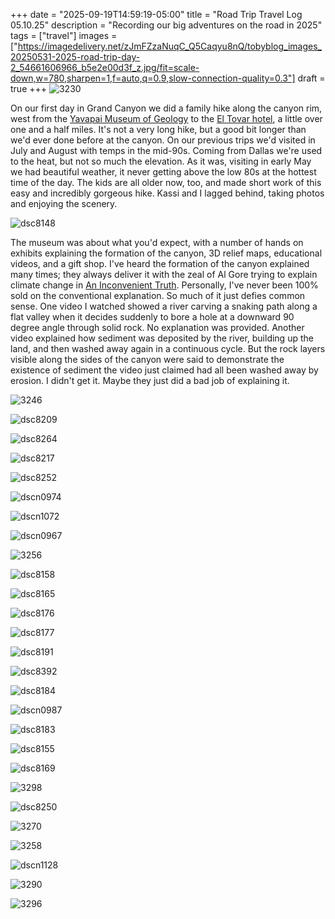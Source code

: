 +++
date = "2025-09-19T14:59:19-05:00"
title = "Road Trip Travel Log 05.10.25"
description = "Recording our big adventures on the road in 2025"
tags = ["travel"]
images = ["https://imagedelivery.net/zJmFZzaNuqC_Q5Caqyu8nQ/tobyblog_images_20250531-2025-road-trip-day-2_54661606966_b5e2e00d3f_z.jpg/fit=scale-down,w=780,sharpen=1,f=auto,q=0.9,slow-connection-quality=0.3"]
draft = true
+++
![3230](https://imagedelivery.net/zJmFZzaNuqC_Q5Caqyu8nQ/3230/fit=scale-down,w=780,sharpen=1,f=auto,q=0.9,slow-connection-quality=0.3)

On our first day in Grand Canyon we did a family hike along the canyon rim, west from the [Yavapai Museum of Geology](https://www.nps.gov/places/000/yavapai-geology-museum.htm) to the [El Tovar hotel](https://www.grandcanyonlodges.com/lodging/el-tovar-hotel/), a little over one and a half miles. It's not a very long hike, but a good bit longer than we'd ever done before at the canyon. On our previous trips we'd visited in July and August with temps in the mid-90s. Coming from Dallas we're used to the heat, but not so much the elevation. As it was, visiting in early May we had beautiful weather, it never getting above the low 80s at the hottest time of the day. The kids are all older now, too, and made short work of this easy and incredibly gorgeous hike. Kassi and I lagged behind, taking photos and enjoying the scenery. 
<!--more-->

![dsc8148](https://imagedelivery.net/zJmFZzaNuqC_Q5Caqyu8nQ/dsc8148/fit=scale-down,w=780,sharpen=1,f=auto,q=0.9,slow-connection-quality=0.3)

The museum was about what you'd expect, with a number of hands on exhibits explaining the formation of the canyon, 3D relief maps, educational videos, and a gift shop. I've heard the formation of the canyon explained many times; they always deliver it with the zeal of Al Gore trying to explain climate change in [An Inconvenient Truth](https://www.imdb.com/title/tt0497116/). Personally, I've never been 100% sold on the conventional explanation. So much of it just defies common sense. One video I watched showed a river carving a snaking path along a flat valley when it decides suddenly to bore a hole at a downward 90 degree angle through solid rock. No explanation was provided. Another video explained how sediment was deposited by the river, building up the land, and then washed away again in a continuous cycle. But the rock layers visible along the sides of the canyon were said to demonstrate the existence of sediment the video just claimed had all been washed away by erosion. I didn't get it. Maybe they just did a bad job of explaining it.

![3246](https://imagedelivery.net/zJmFZzaNuqC_Q5Caqyu8nQ/3246/fit=scale-down,w=780,sharpen=1,f=auto,q=0.9,slow-connection-quality=0.3)

![dsc8209](https://imagedelivery.net/zJmFZzaNuqC_Q5Caqyu8nQ/dsc8209/fit=scale-down,w=780,sharpen=1,f=auto,q=0.9,slow-connection-quality=0.3)

![dsc8264](https://imagedelivery.net/zJmFZzaNuqC_Q5Caqyu8nQ/dsc8264/fit=scale-down,w=780,sharpen=1,f=auto,q=0.9,slow-connection-quality=0.3)

![dsc8217](https://imagedelivery.net/zJmFZzaNuqC_Q5Caqyu8nQ/dsc8217/fit=scale-down,w=780,sharpen=1,f=auto,q=0.9,slow-connection-quality=0.3)

![dsc8252](https://imagedelivery.net/zJmFZzaNuqC_Q5Caqyu8nQ/dsc8252/fit=scale-down,w=780,sharpen=1,f=auto,q=0.9,slow-connection-quality=0.3)

![dscn0974](https://imagedelivery.net/zJmFZzaNuqC_Q5Caqyu8nQ/dscn0974/fit=scale-down,w=780,sharpen=1,f=auto,q=0.9,slow-connection-quality=0.3)

![dscn1072](https://imagedelivery.net/zJmFZzaNuqC_Q5Caqyu8nQ/dscn1072/fit=scale-down,w=780,sharpen=1,f=auto,q=0.9,slow-connection-quality=0.3)

![dscn0967](https://imagedelivery.net/zJmFZzaNuqC_Q5Caqyu8nQ/dscn0967/fit=scale-down,w=780,sharpen=1,f=auto,q=0.9,slow-connection-quality=0.3)

![3256](https://imagedelivery.net/zJmFZzaNuqC_Q5Caqyu8nQ/3256/fit=scale-down,w=780,sharpen=1,f=auto,q=0.9,slow-connection-quality=0.3)

![dsc8158](https://imagedelivery.net/zJmFZzaNuqC_Q5Caqyu8nQ/dsc8158/fit=scale-down,w=780,sharpen=1,f=auto,q=0.9,slow-connection-quality=0.3)

![dsc8165](https://imagedelivery.net/zJmFZzaNuqC_Q5Caqyu8nQ/dsc8165/fit=scale-down,w=780,sharpen=0,f=auto,q=0.9,slow-connection-quality=0.3)

![dsc8176](https://imagedelivery.net/zJmFZzaNuqC_Q5Caqyu8nQ/dsc8176/fit=scale-down,w=780,sharpen=1,f=auto,q=0.9,slow-connection-quality=0.3)

![dsc8177](https://imagedelivery.net/zJmFZzaNuqC_Q5Caqyu8nQ/dsc8177/fit=scale-down,w=780,sharpen=0,f=auto,q=0.9,slow-connection-quality=0.3)

![dsc8191](https://imagedelivery.net/zJmFZzaNuqC_Q5Caqyu8nQ/dsc8191/fit=scale-down,w=780,sharpen=1,f=auto,q=0.9,slow-connection-quality=0.3)

![dsc8392](https://imagedelivery.net/zJmFZzaNuqC_Q5Caqyu8nQ/dsc8392/fit=scale-down,w=780,sharpen=0,f=auto,q=0.9,slow-connection-quality=0.3)

![dsc8184](https://imagedelivery.net/zJmFZzaNuqC_Q5Caqyu8nQ/dsc8184/fit=scale-down,w=780,sharpen=1,f=auto,q=0.9,slow-connection-quality=0.3)

![dscn0987](https://imagedelivery.net/zJmFZzaNuqC_Q5Caqyu8nQ/dscn0987/fit=scale-down,w=780,sharpen=1,f=auto,q=0.9,slow-connection-quality=0.3)

![dsc8183](https://imagedelivery.net/zJmFZzaNuqC_Q5Caqyu8nQ/dsc8183/fit=scale-down,w=780,sharpen=1,f=auto,q=0.9,slow-connection-quality=0.3)

![dsc8155](https://imagedelivery.net/zJmFZzaNuqC_Q5Caqyu8nQ/dsc8155/fit=scale-down,w=780,sharpen=1,f=auto,q=0.9,slow-connection-quality=0.3)

![dsc8169](https://imagedelivery.net/zJmFZzaNuqC_Q5Caqyu8nQ/dsc8169/fit=scale-down,w=780,sharpen=1,f=auto,q=0.9,slow-connection-quality=0.3)

![3298](https://imagedelivery.net/zJmFZzaNuqC_Q5Caqyu8nQ/3298/fit=scale-down,w=780,sharpen=1,f=auto,q=0.9,slow-connection-quality=0.3)

![dsc8250](https://imagedelivery.net/zJmFZzaNuqC_Q5Caqyu8nQ/dsc8250/fit=scale-down,w=780,sharpen=1,f=auto,q=0.9,slow-connection-quality=0.3)

![3270](https://imagedelivery.net/zJmFZzaNuqC_Q5Caqyu8nQ/3270/fit=scale-down,w=780,sharpen=1,f=auto,q=0.9,slow-connection-quality=0.3)

![3258](https://imagedelivery.net/zJmFZzaNuqC_Q5Caqyu8nQ/3258/fit=scale-down,w=780,sharpen=1,f=auto,q=0.9,slow-connection-quality=0.3)

![dscn1128](https://imagedelivery.net/zJmFZzaNuqC_Q5Caqyu8nQ/dscn1128/fit=scale-down,w=780,sharpen=1,f=auto,q=0.9,slow-connection-quality=0.3)

![3290](https://imagedelivery.net/zJmFZzaNuqC_Q5Caqyu8nQ/3290/fit=scale-down,w=780,sharpen=1,f=auto,q=0.9,slow-connection-quality=0.3)

![3296](https://imagedelivery.net/zJmFZzaNuqC_Q5Caqyu8nQ/3296/fit=scale-down,w=780,sharpen=1,f=auto,q=0.9,slow-connection-quality=0.3)
